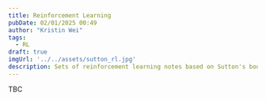 ```yaml
---
title: Reinforcement Learning 
pubDate: 02/01/2025 00:49 
author: "Kristin Wei"
tags:
  - RL
draft: true
imgUrl: '../../assets/sutton_rl.jpg'
description: Sets of reinforcement learning notes based on Sutton's book.
---
```

TBC

